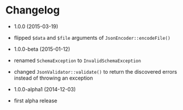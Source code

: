Changelog
=========

* 1.0.0 (2015-03-19)

 * flipped `$data` and `$file` arguments of `JsonEncoder::encodeFile()`

* 1.0.0-beta (2015-01-12)

 * renamed `SchemaException` to `InvalidSchemaException`
 * changed `JsonValidator::validate()` to return the discovered errors instead
   of throwing an exception

* 1.0.0-alpha1 (2014-12-03)

 * first alpha release
